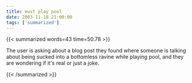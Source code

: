 ```yaml
---
title: must play pool
date: 2003-11-18 21:00:00
tags: ['summarized']
---
```


{{< summarized words=43 time=50.78 >}}

The user is asking about a blog post they found where someone is talking about being sucked into a bottomless ravine while playing pool, and they are wondering if it's real or just a joke.

{{< /summarized >}}